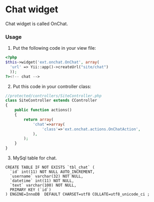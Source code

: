 Chat widget
============

Chat widget is called OnChat.

### Usage

1. Put the following code in your view file:

  ```php
  <?php 
  $this->widget('ext.onchat.OnChat', array(
  	'url' => Yii::app()->createUrl("site/chat")
	)); 
  ?><!-- chat -->
  ```
  
2. Put this code in your controller class:

  ```php
  //protected/controllers/SiteController.php
  class SiteController extends CController
  {
      public function actions()
      {
          return array(
              'chat'=>array(
                  'class'=>'ext.onchat.actions.OnChatAction',
              ),
          );
      }
  }
  ```

3. MySql table for chat.

  ```mysql
  CREATE TABLE IF NOT EXISTS `tbl_chat` (
    `id` int(11) NOT NULL AUTO_INCREMENT,
    `username` varchar(32) NOT NULL,
    `datetime` int(11) NOT NULL,
    `text` varchar(100) NOT NULL,
    PRIMARY KEY (`id`)
  ) ENGINE=InnoDB  DEFAULT CHARSET=utf8 COLLATE=utf8_unicode_ci ;
  ```
